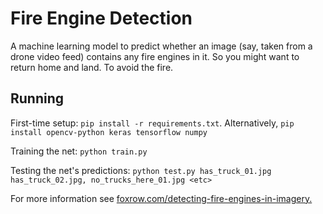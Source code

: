 # Fire Engine Detection

A machine learning model to predict whether an image (say, taken from a drone video feed) contains any fire engines in
it. So you might want to return home and land. To avoid the fire.

## Running

First-time setup: `pip install -r requirements.txt`. Alternatively, `pip install opencv-python keras tensorflow numpy`

Training the net: `python train.py`

Testing the net's predictions: `python test.py has_truck_01.jpg has_truck_02.jpg, no_trucks_here_01.jpg <etc>`



For more information see [foxrow.com/detecting-fire-engines-in-imagery.](https://foxrow.com/detecting-fire-engines-in-imagery)